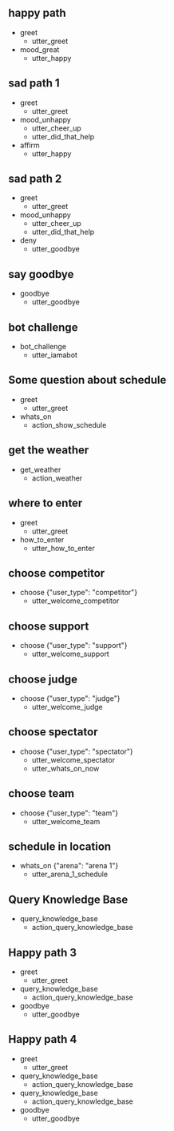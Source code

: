 ## happy path
* greet
  - utter_greet
* mood_great
  - utter_happy

## sad path 1
* greet
  - utter_greet
* mood_unhappy
  - utter_cheer_up
  - utter_did_that_help
* affirm
  - utter_happy

## sad path 2
* greet
  - utter_greet
* mood_unhappy
  - utter_cheer_up
  - utter_did_that_help
* deny
  - utter_goodbye

## say goodbye
* goodbye
  - utter_goodbye

## bot challenge
* bot_challenge
  - utter_iamabot

## Some question about schedule
* greet
  - utter_greet
* whats_on
    - action_show_schedule

    
## get the weather
* get_weather
    - action_weather
    
## where to enter
* greet
  - utter_greet
* how_to_enter
    - utter_how_to_enter
      
## choose competitor
* choose {"user_type": "competitor"}
    - utter_welcome_competitor
## choose support
* choose {"user_type": "support"}
    - utter_welcome_support
## choose judge
* choose {"user_type": "judge"}
    - utter_welcome_judge
## choose spectator
* choose {"user_type": "spectator"}
    - utter_welcome_spectator
    - utter_whats_on_now
## choose team
* choose {"user_type": "team"}
    - utter_welcome_team
                                 
## schedule in location
* whats_on {"arena": "arena 1"}
    - utter_arena_1_schedule
    
## Query Knowledge Base
* query_knowledge_base
  - action_query_knowledge_base    
## Happy path 3
* greet
  - utter_greet
* query_knowledge_base
  - action_query_knowledge_base
* goodbye
  - utter_goodbye

## Happy path 4
* greet
  - utter_greet
* query_knowledge_base
  - action_query_knowledge_base
* query_knowledge_base
  - action_query_knowledge_base
* goodbye
  - utter_goodbye